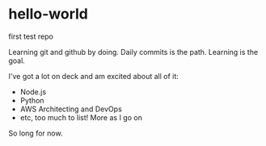 # hello-world
first test repo

Learning git and github by doing. Daily commits is the path. Learning is the goal.

I've got a lot on deck and am excited about all of it:

- Node.js
- Python
- AWS Architecting and DevOps
- etc, too much to list! More as I go on


So long for now.
